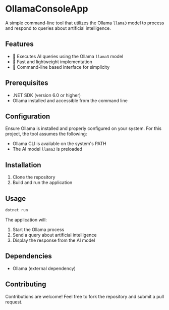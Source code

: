 # OllamaConsoleApp

A simple command-line tool that utilizes the Ollama `llama3` model to process and respond to queries about artificial intelligence.

## Features

- 🤖 Executes AI queries using the Ollama `llama3` model
- 🚀 Fast and lightweight implementation
- 📄 Command-line based interface for simplicity

## Prerequisites

- .NET SDK (version 6.0 or higher)
- Ollama installed and accessible from the command line

## Configuration

Ensure Ollama is installed and properly configured on your system. For this project, the tool assumes the following:

- Ollama CLI is available on the system's PATH
- The AI model `llama3` is preloaded

## Installation

1. Clone the repository
2. Build and run the application

## Usage

 ```bash
dotnet run
```

The application will:
1. Start the Ollama process
2. Send a query about artificial intelligence
3. Display the response from the AI model

## Dependencies

- Ollama (external dependency)

## Contributing

Contributions are welcome! Feel free to fork the repository and submit a pull request.